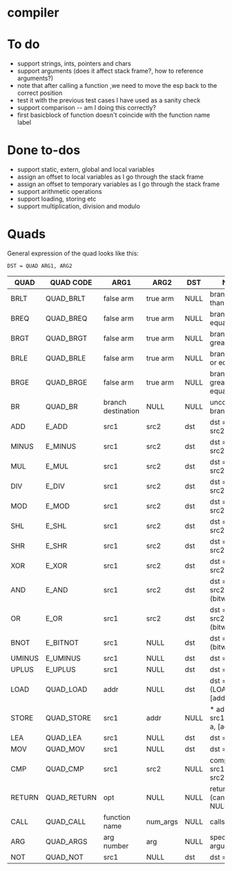 # compiler

# To do

* support strings, ints, pointers and chars
* support arguments (does it affect stack frame?, how to reference arguments?)
* note that after calling a function ,we need to move the esp back to the correct position
* test it with the previous test cases I have used as a sanity check
* support comparison -- am I doing this correctly?
* first basicblock of function doesn't coincide with the function name label

# Done to-dos

* support static, extern, global and local variables
* assign an offset to local variables as I go through the stack frame
* assign an offset to temporary variables as I go through the stack frame
* support arithmetic operations
* support loading, storing etc
* support multiplication, division and modulo

# Quads

General expression of the quad looks like this:

`DST = QUAD ARG1, ARG2`

| QUAD | QUAD CODE  | ARG1               | ARG2     | DST  | NOTE                            | DONE? |
|------|------------|--------------------|----------|------|---------------------------------|-------|
|BRLT  |QUAD\_BRLT  | false arm          | true arm | NULL | branch if less than             |Y      |
|BREQ  |QUAD\_BREQ  | false arm          | true arm | NULL | branch if equal to              |Y      |
|BRGT  |QUAD\_BRGT  | false arm          | true arm | NULL | branch if greater than          |Y      |
|BRLE  |QUAD\_BRLE  | false arm          | true arm | NULL | branch if less or equal to      |Y      |
|BRGE  |QUAD\_BRGE  | false arm          | true arm | NULL | branch if greater or equal to   |Y      |
|BR    |QUAD\_BR    | branch destination | NULL     | NULL | unconditional branch            |Y      |
|ADD   |E\_ADD      | src1               | src2     | dst  | dst = src1 + src2               |Y      |
|MINUS |E\_MINUS    | src1               | src2     | dst  | dst = src1 - src2               |Y      |
|MUL   |E\_MUL      | src1               | src2     | dst  | dst = src1 * src2               |Y      |
|DIV   |E\_DIV      | src1               | src2     | dst  | dst = src1 / src2               |Y      |
|MOD   |E\_MOD      | src1               | src2     | dst  | dst = src1 % src2               |Y      |
|SHL   |E\_SHL      | src1               | src2     | dst  | dst = src1 << src2              |Y      |
|SHR   |E\_SHR      | src1               | src2     | dst  | dst = src1 >> src2              |Y      |
|XOR   |E\_XOR      | src1               | src2     | dst  | dst = src1 ^ src2               |Y      |
|AND   |E\_AND      | src1               | src2     | dst  | dst = src1 & src2 (bitwise)     |Y      |
|OR    |E\_OR       | src1               | src2     | dst  | dst = src1 \| src2 (bitwise)    |Y      |
|BNOT  |E\_BITNOT   | src1               | NULL     | dst  | dst = ~src1       (bitwise)     |Y      |
|UMINUS|E\_UMINUS   | src1               | NULL     | dst  | dst = -src1                     |Y      |
|UPLUS |E\_UPLUS    | src1               | NULL     | dst  | dst = +src1                     |Y      |
|LOAD  |QUAD\_LOAD  | addr               | NULL     | dst  | dst = * addr (LOAD [address])   |Y      |
|STORE |QUAD\_STORE | src1               | addr     | NULL | * addr = src1 (STORE a, [addr]) |Y      |
|LEA   |QUAD\_LEA   | src1               | NULL     | dst  | dst = &src1                     |Y      |
|MOV   |QUAD\_MOV   | src1               | NULL     | dst  | dst = src1                      |Y      |
|CMP   |QUAD\_CMP   | src1               | src2     | NULL | compare src1 and src2           |N      |
|RETURN|QUAD\_RETURN| opt                | NULL     | NULL | return opt (can be NULL)        |Y      |
|CALL  |QUAD\_CALL  | function name      | num\_args| NULL | calls function                  |Y      |
|ARG   |QUAD\_ARGS  | arg number         | arg      | NULL | specifies arguments             |N      |
|NOT   |QUAD\_NOT   | src1               | NULL     | dst  | dst = !src1                     |N      |
